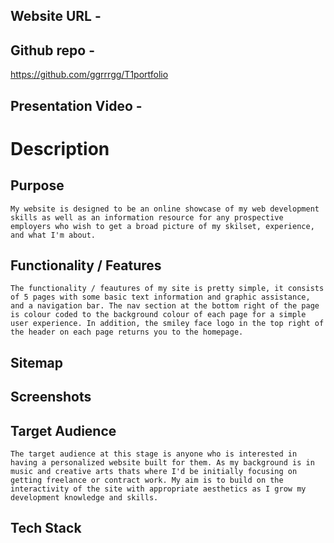 ## Website URL - 

## Github repo - 

https://github.com/ggrrrgg/T1portfolio

## Presentation Video - 


# Description

## Purpose

    My website is designed to be an online showcase of my web development skills as well as an information resource for any prospective employers who wish to get a broad picture of my skilset, experience, and what I'm about.

## Functionality / Features

    The functionality / feautures of my site is pretty simple, it consists of 5 pages with some basic text information and graphic assistance, and a navigation bar. The nav section at the bottom right of the page is colour coded to the background colour of each page for a simple user experience. In addition, the smiley face logo in the top right of the header on each page returns you to the homepage.

## Sitemap



## Screenshots

## Target Audience

    The target audience at this stage is anyone who is interested in having a personalized website built for them. As my background is in music and creative arts thats where I'd be initially focusing on getting freelance or contract work. My aim is to build on the interactivity of the site with appropriate aesthetics as I grow my development knowledge and skills. 

## Tech Stack


